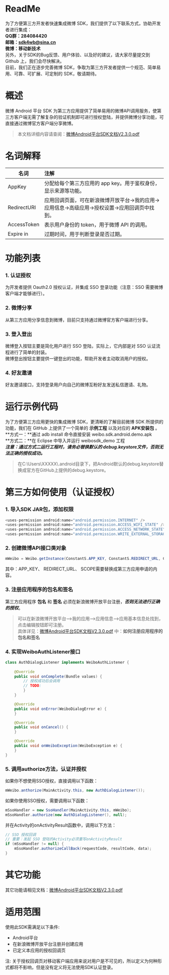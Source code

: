 # ReadMe
为了方便第三方开发者快速集成微博 SDK，我们提供了以下联系方式，协助开发者进行集成：  
**QQ群：284084420**  
**邮箱：sdk4wb@sina.cn**  
**微博：移动新技术**  
另外，关于SDK的Bug反馈、用户体验、以及好的建议，请大家尽量提交到 Github 上，我们会尽快解决。  
目前，我们正在逐步完善微博 SDK，争取为第三方开发者提供一个规范、简单易用、可靠、可扩展、可定制的 SDK，敬请期待。

# 概述
微博 Android 平台 SDK 为第三方应用提供了简单易用的微博API调用服务，使第三方客户端无需了解复杂的验证机制即可进行授权登陆，并提供微博分享功能，可直接通过微博官方客户端分享微博。
>本文档详细内容请查阅：[微博Android平台SDK文档V2.3.0.pdf](https://raw.github.com/mobileresearch/weibo_android_sdk/master/%E5%BE%AE%E5%8D%9AAndroid%E5%B9%B3%E5%8F%B0SDK%E6%96%87%E6%A1%A3V2.3.0.pdf)

# 名词解释
| 名词        | 注解    | 
| --------    | :-----  | 
| AppKey      | 分配给每个第三方应用的 app key。用于鉴权身份，显示来源等功能。|
| RedirectURI | 应用回调页面，可在新浪微博开放平台->我的应用->应用信息->高级应用->授权设置->应用回调页中找到。|
| AccessToken | 表示用户身份的 token，用于微博 API 的调用。| 
| Expire in   | 过期时间，用于判断登录是否过期。| 

# 功能列表
### 1. 认证授权
为开发者提供 Oauth2.0 授权认证，并集成 SSO 登录功能（注意：SSO 需要微博客户端才能够进行）。
### 2. 微博分享
从第三方应用分享信息到微博，目前只支持通过微博官方客户端进行分享。
### 3. 登入登出
微博登入按钮主要是简化用户进行 SSO 登陆，实际上，它内部是对 SSO 认证流程进行了简单的封装。  
微博登出按钮主要提供一键登出的功能，帮助开发者主动取消用户的授权。
### 4. 好友邀请
好友邀请接口，支持登录用户向自己的微博互粉好友发送私信邀请、礼物。

# 运行示例代码
为了方便第三方应用更快的集成微博 SDK，更清晰的了解目前微博 SDK 所提供的功能，我们在 GitHub 上提供了一个简单的 **示例工程** 以及对应的 **APK安装包** 。  
**方式一：**通过 adb install 命令直接安装 weibo.sdk.android.demo.apk  
**方式二：**在 Eclipse 中导入并运行 weibosdk_demo 工程  
***注意：通过方式二运行工程时，请务必替换默认的 debug.keystore文件，否则无法正确的授权成功。***  
>在C:\Users\XXXXX\\.android目录下，把Android默认的debug.keystore替换成官方在GitHub上提供的debug.keystore。

# 第三方如何使用（认证授权）
### 1. 导入SDK JAR包，添加权限
```java
<uses-permission android:name="android.permission.INTERNET" />
<uses-permission android:name="android.permission.ACCESS_WIFI_STATE" />
<uses-permission android:name="android.permission.ACCESS_NETWORK_STATE" />
<uses-permission android:name="android.permission.WRITE_EXTERNAL_STORAGE" />
```
### 2. 创建微博API接口类对象
```java
mWeibo = Weibo.getInstance(ConstantS.APP_KEY, ConstantS.REDIRECT_URL, ConstantS.SCOPE);
```
其中：APP_KEY、 REDIRECT_URL、 SCOPE需要替换成第三方应用申请的内容。
### 3. 注册应用程序的包名和签名
第三方应用程序 **包名** 和 **签名** 必须在新浪微博开放平台注册，***否则无法进行正确的授权***。
>可以在新浪微博开放平台-->我的应用-->应用信息-->应用基本信息处找到，点击编辑按钮即可注册。  
具体详见：[微博Android平台SDK文档V2.3.0.pdf](https://raw.github.com/mobileresearch/weibo_android_sdk/master/%E5%BE%AE%E5%8D%9AAndroid%E5%B9%B3%E5%8F%B0SDK%E6%96%87%E6%A1%A3V2.3.0.pdf) 中：**如何注册应用程序的包名和签名**

### 4. 实现WeiboAuthListener接口

```java
class AuthDialogListener implements WeiboAuthListener {
    
    @Override
    public void onComplete(Bundle values) {
        // 授权成功后会调用
        // TODO: 
        }
    }

    @Override
    public void onError(WeiboDialogError e) {
    }

    @Override
    public void onCancel() {
    }

    @Override
    public void onWeiboException(WeiboException e) {
    }
}
```
### 5. 调用authorize方法，认证并授权
如果你不想使用SSO授权，直接调用以下函数：
```java
mWeibo.anthorize(MainActivity.this, new AuthDialogListener());
```
如果你使用SSO授权，需要调用以下函数：
```java
mSsoHandler = new SsoHandler(MainActivity.this, mWeibo);
mSsoHandler.authorize(new AuthDialogListener(), null);
```
并在Activity的onActivityResult函数中，调用以下方法：
```java
// SSO 授权回调
// 重要：发起 SSO 登陆的Activity必须重写onActivityResult
if (mSsoHandler != null) {
    mSsoHandler.authorizeCallBack(requestCode, resultCode, data);
}
```

# 其它功能
其它功能请相见文档：[微博Android平台SDK文档V2.3.0.pdf](https://raw.github.com/mobileresearch/weibo_android_sdk/master/%E5%BE%AE%E5%8D%9AAndroid%E5%B9%B3%E5%8F%B0SDK%E6%96%87%E6%A1%A3V2.3.0.pdf)

# 适用范围
使用此SDK需满足以下条件:  

- Android平台
- 在新浪微博开放平台注册并创建应用
- 已定义本应用的授权回调页  

注: 关于授权回调页对移动客户端应用来说对用户是不可见的，所以定义为何种形式都将不影响，但是没有定义将无法使用SDK认证登录。
